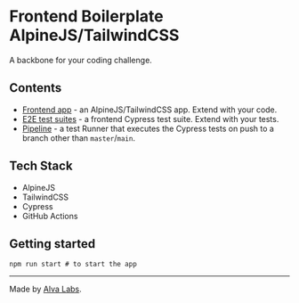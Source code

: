 # Frontend Boilerplate AlpineJS/TailwindCSS

A backbone for your coding challenge.

## Contents

- [Frontend app](app-frontend) - an AlpineJS/TailwindCSS app. Extend with your code.
- [E2E test suites](cypress/integration) - a frontend Cypress test suite. Extend with your tests.
- [Pipeline](.github/workflows/tests.yml) - a test Runner that executes the Cypress tests on push to a branch other than `master`/`main`.

## Tech Stack

- AlpineJS
- TailwindCSS
- Cypress
- GitHub Actions

## Getting started

```
npm run start # to start the app
```

---

Made by [Alva Labs](https://www.alvalabs.io/).
